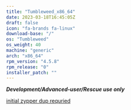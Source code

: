 ```yaml
---
title: "Tumbleweed_x86_64"
date: 2023-03-18T16:45:05Z
draft: false
icon: "fa-brands fa-linux"
download-base: "/"
os: "Tumbleweed"
os_weight: 40
machine: "generic"
arch: "x86_64"
rpm_version: "4.5.8"
rpm_release: "0"
installer_patch: ""
---
```


***Development/Advanced-user/Rescue use only***

[initial zypper dup requried](https://github.com/rockstor/rockstor-website/issues/71)